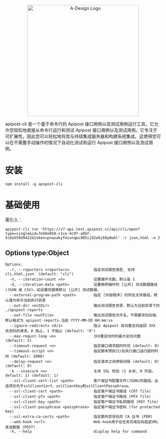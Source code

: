 <p align="center">
  <a href="https://adesign.apipost.cn/" target="_blank">
    <img alt="A-Design Logo" width="360" src="https://img.cdn.apipost.cn/cdn/opensource/apipost-opensource.svg" />
  </a>
</p>

apipost-cli 是一个基于命令行的 Apipost 接口用例以及测试用例运行工具。它允许您轻松地直接从命令行运行和测试 Apipost 接口用例以及测试用例。它专注于可扩展性，因此您可以轻松地将其与持续集成服务器和构建系统集成。这使得您可以在不需要手动操作的情况下自动化测试和运行 Apipost 接口用例以及测试用例。

# 安装

```console
npm install -g apipost-cli
```

# 基础使用
需引入：

```console
apipost-cli run 'https://v7-api-test.apipost.cc/api/cli/open?type=single&id=7e58e858-c1ce-4c97-a0bf-5c0a559d9422&token=pnaoakyf4ivnqmi905sj82e0j60y0w6l' -r json,html -n 2
```

## Options type:Object

```
Options:
  -r, --reporters <reporters>           指定测试报告类型, 支持 cli,html,json  (default: "cli")
  -n, --iteration-count <n>             设置循环次数。默认值 1
  -d, --iteration-data <path>           设置用例循环的 [公共] 测试数据路径 (JSON 或 CSV)。如设置将替换默认 [公共] 测试数据。
  --external-program-path <path>        指定 [外部程序] 的所处文件路径，默认值为命令当前执行目录
  --out-dir <outDir>                    输出测试报告目录，默认为当前目录下的 ./apipost-reports
  --out-file <outFile>                  输出测试报告文件名，不需要添加后缀，默认格式为 apipost-reports-当前 YYYY-MM-DD HH:mm:ss
  --ignore-redirects <0/1>              阻止 Apipost 自动重定向返回 3XX 状态码的请求。0 阻止, 1 不阻止 (default: "0")
  --max-requst-loop <n>                 3XX重定向时的最大定向次数 (default: 5)
  --timeout-request <n>                 指定接口请求超时时间 (default: 0)
  --timeout-script <n>                  指定脚本预执行/后执行接口运行超时时间 (default: 5000)
  --delay-request <n>                   指定请求之间停顿间隔 (default: 0) (default: 0)
  -k --insecure <n>                     关闭 SSL 校验 (1 关闭, 0 开启。default: 1) (default: 1)
  --ssl-client-cert-list <path>         客户端证书配置文件(JSON)的路径。此选项优先于sslClientCert、sslClientKey和sslClientPassphrase。
  --ssl-client-cert <path>              指定客户端证书路径 (CRT file)
  --ssl-client-pfx <path>               指定客户端证书路径 (PFX file)
  --ssl-client-key <path>               指定客户端证书私钥路径 (KEY file)
  --ssl-client-passphrase <passphrase>  指定客户端证书密码 (for protected key)
  --ssl-extra-ca-certs <path>           指定额外受信任的 CA 证书 (PEM)
  --web-hook <url>                      Web-hook用于在任务完成后向指定URL发送数据 (POST)
  -h, --help                            display help for command
  ```